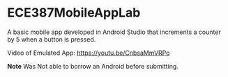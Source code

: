 # ECE387MobileAppLab
A basic mobile app developed in Android Studio that increments a counter by 5 when a button is pressed.

Video of Emulated App: https://youtu.be/CnbsaMmVRPo

**Note**
Was Not able to borrow an Android before submitting.
